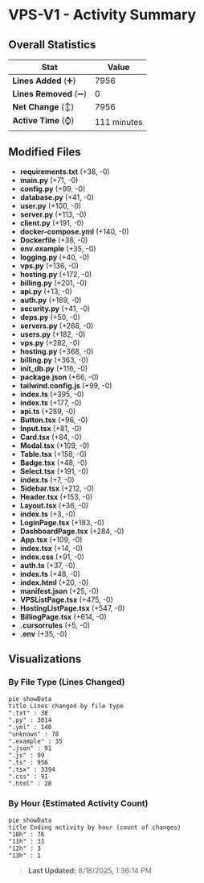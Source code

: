 # VPS-V1 - Activity Summary 

## Overall Statistics

| Stat                   | Value                                                             |
| ---------------------- | ----------------------------------------------------------------- |
| **Lines Added** (➕)   | 7956                                          |
| **Lines Removed** (➖) | 0                                        |
| **Net Change** (↕)    | 7956                |
| **Active Time** (⌚)   | 111 minutes |


## Modified Files
- **requirements.txt** (+38, -0)
- **main.py** (+71, -0)
- **config.py** (+99, -0)
- **database.py** (+41, -0)
- **user.py** (+100, -0)
- **server.py** (+113, -0)
- **client.py** (+191, -0)
- **docker-compose.yml** (+140, -0)
- **Dockerfile** (+38, -0)
- **env.example** (+35, -0)
- **logging.py** (+40, -0)
- **vps.py** (+136, -0)
- **hosting.py** (+172, -0)
- **billing.py** (+201, -0)
- **api.py** (+13, -0)
- **auth.py** (+169, -0)
- **security.py** (+41, -0)
- **deps.py** (+50, -0)
- **servers.py** (+266, -0)
- **users.py** (+182, -0)
- **vps.py** (+282, -0)
- **hosting.py** (+368, -0)
- **billing.py** (+363, -0)
- **init_db.py** (+116, -0)
- **package.json** (+66, -0)
- **tailwind.config.js** (+99, -0)
- **index.ts** (+395, -0)
- **index.ts** (+177, -0)
- **api.ts** (+289, -0)
- **Button.tsx** (+96, -0)
- **Input.tsx** (+81, -0)
- **Card.tsx** (+84, -0)
- **Modal.tsx** (+109, -0)
- **Table.tsx** (+158, -0)
- **Badge.tsx** (+48, -0)
- **Select.tsx** (+191, -0)
- **index.ts** (+7, -0)
- **Sidebar.tsx** (+212, -0)
- **Header.tsx** (+153, -0)
- **Layout.tsx** (+36, -0)
- **index.ts** (+3, -0)
- **LoginPage.tsx** (+183, -0)
- **DashboardPage.tsx** (+284, -0)
- **App.tsx** (+109, -0)
- **index.tsx** (+14, -0)
- **index.css** (+91, -0)
- **auth.ts** (+37, -0)
- **index.ts** (+48, -0)
- **index.html** (+20, -0)
- **manifest.json** (+25, -0)
- **VPSListPage.tsx** (+475, -0)
- **HostingListPage.tsx** (+547, -0)
- **BillingPage.tsx** (+614, -0)
- **.cursorrules** (+5, -0)
- **.env** (+35, -0)

## Visualizations

### By File Type (Lines Changed)

```mermaid
pie showData
title Lines changed by file type
".txt" : 38
".py" : 3014
".yml" : 140
"unknown" : 78
".example" : 35
".json" : 91
".js" : 99
".ts" : 956
".tsx" : 3394
".css" : 91
".html" : 20
```

### By Hour (Estimated Activity Count)

```mermaid
pie showData
title Coding activity by hour (count of changes)
"10h" : 76
"11h" : 31
"12h" : 3
"13h" : 1
```


> **Last Updated:** 8/18/2025, 1:36:14 PM